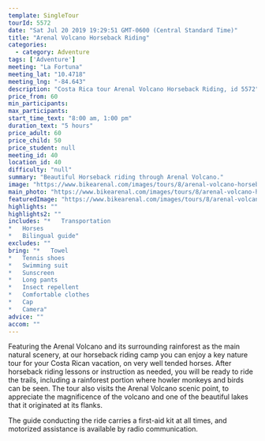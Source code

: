 ```yaml
---
template: SingleTour
tourId: 5572
date: "Sat Jul 20 2019 19:29:51 GMT-0600 (Central Standard Time)"
title: "Arenal Volcano Horseback Riding"
categories: 
  - category: Adventure
tags: ['Adventure']
meeting: "La Fortuna"
meeting_lat: "10.4718"
meeting_lng: "-84.643"
description: "Costa Rica tour Arenal Volcano Horseback Riding, id 5572"
price_from: 60
min_participants: 
max_participants: 
start_time_text: "8:00 am, 1:00 pm"
duration_text: "5 hours"
price_adult: 60
price_child: 50
price_student: null
meeting_id: 40
location_id: 40
difficulty: "null"
summary: "Beautiful Horseback riding through Arenal Volcano."
image: "https://www.bikearenal.com/images/tours/8/arenal-volcano-horseback-riding.jpg"
main_photo: "https://www.bikearenal.com/images/tours/8/arenal-volcano-horseback-riding.jpg"
featuredImage: "https://www.bikearenal.com/images/tours/8/arenal-volcano-horseback-riding.jpg"
highlights: ""
highlights2: ""
includes: "*   Transportation
*   Horses
*   Bilingual guide"
excludes: ""
bring: "*   Towel
*   Tennis shoes
*   Swimming suit
*   Sunscreen
*   Long pants
*   Insect repellent
*   Comfortable clothes
*   Cap
*   Camera"
advice: ""
accom: ""
---
```

Featuring the Arenal Volcano and its surrounding rainforest as the main natural scenery, at our horseback riding camp you can enjoy a key nature tour for your Costa Rican vacation, on very well tended horses. After horseback riding lessons or instruction as needed, you will be ready to ride the trails, including a rainforest portion where howler monkeys and birds can be seen. The tour also visits the Arenal Volcano scenic point, to appreciate the magnificence of the volcano and one of the beautiful lakes that it originated at its flanks.

The guide conducting the ride carries a first-aid kit at all times, and motorized assistance is available by radio communication.